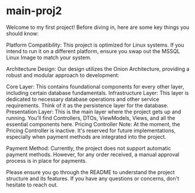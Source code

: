 # main-proj2
Welcome to my first project! Before diving in, here are some key things you should know:

Platform Compatibility: This project is optimized for Linux systems. If you intend to run it on a different platform, ensure you swap out the MSSQL Linux Image to match your system.

Architecture Design: Our design utilizes the Onion Architecture, providing a robust and modular approach to development:

Core Layer: This contains foundational components for every other layer, including certain database fundamentals.
Infrastructure Layer: This layer is dedicated to necessary database operations and other service requirements. Think of it as the persistence layer for the database.
Presentation Layer: This is the main layer where the project gets up and running. You'll find Controllers, DTOs, ViewModels, Views, and all the essential components here.
Pricing Controller Note: At the moment, the Pricing Controller is inactive. It's reserved for future implementations, especially when payment methods are integrated into the project.

Payment Method: Currently, the project does not support automatic payment methods. However, for any order received, a manual approval process is in place for payments.

Please ensure you go through the README to understand the project structure and its features. If you have any questions or concerns, don't hesitate to reach out.
